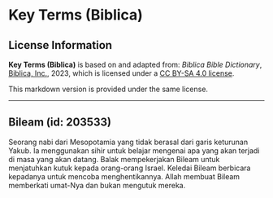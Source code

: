 # Key Terms (Biblica)

## License Information

**Key Terms (Biblica)** is based on and adapted from: _Biblica Bible Dictionary_, [Biblica, Inc.](https://www.biblica.com/), 2023, which is licensed under a [CC BY-SA 4.0 license](https://creativecommons.org/licenses/by-sa/4.0/legalcode.en).

This markdown version is provided under the same license.



--------------------------------

## Bileam (id: 203533)

Seorang nabi dari Mesopotamia yang tidak berasal dari garis keturunan Yakub. Ia menggunakan sihir untuk belajar mengenai apa yang akan terjadi di masa yang akan datang. Balak mempekerjakan Bileam untuk menjatuhkan kutuk kepada orang\-orang Israel. Keledai Bileam berbicara kepadanya untuk mencoba menghentikannya. Allah membuat Bileam memberkati umat\-Nya dan bukan mengutuk mereka.


